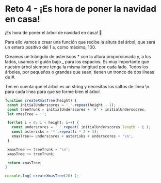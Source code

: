 
# Reto 4 - ¡Es hora de poner la navidad en casa!

¡Es hora de poner el árbol de navidad en casa! 🎄

Para ello vamos a crear una función que recibe la altura del árbol, que será un entero positivo del 1 a, como máximo, 100.

Creamos un triángulo de asteríscos * con la altura proporcionada y, a los lados, usamos el guión bajo _ para los espacios. Es muy importante que nuestro árbol siempre tenga la misma longitud por cada lado.
Todos los árboles, por pequeños o grandes que sean, tienen un tronco de dos líneas de #.

Ten en cuenta que el árbol es un string y necesitas los saltos de línea \n para cada línea para que se forme bien el árbol.

 ```jsx harmony
function createXmasTree(height) {
  const initialUnderscores = '_'.repeat(height - 1);
  const treeTrunk = initialUnderscores + '#' + initialUnderscores;
  let xmasTree = '';

  for(let i = 0; i < height; i++) {
    const underscores = '_'.repeat( initialUnderscores.length - i );
    const asterisks = '*'.repeat(i * 2 + 1);
    xmasTree+= underscores + asterisks + underscores + '\n';
  }

  xmasTree += treeTrunk + '\n';
  xmasTree += treeTrunk;

  return xmasTree;
}

console.log( createXmasTree(20) );
```